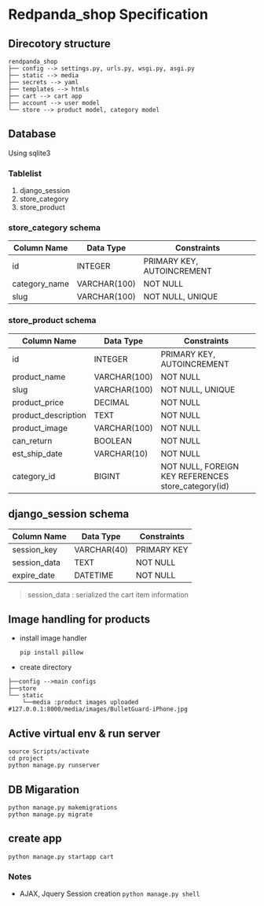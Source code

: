 # Redpanda_shop Specification

## Direcotory structure

```tree
rendpanda_shop
├── config --> settings.py, urls.py, wsgi.py, asgi.py
├── static --> media
├── secrets --> yaml
├── templates --> htmls
├── cart --> cart app
├── account --> user model
└── store --> product model, category model
```

## Database
Using sqlite3

### Tablelist
1.  django_session
2.  store_category
3.  store_product


### store_category schema

| Column Name | Data Type | Constraints |
|---|---|---|
| id | INTEGER | PRIMARY KEY, AUTOINCREMENT |
| category_name | VARCHAR(100) | NOT NULL |
| slug | VARCHAR(100) | NOT NULL, UNIQUE |

### store_product schema

| Column Name | Data Type | Constraints |
|---|---|---|
| id | INTEGER | PRIMARY KEY, AUTOINCREMENT |
| product_name | VARCHAR(100) | NOT NULL |
| slug | VARCHAR(100) | NOT NULL, UNIQUE |
| product_price | DECIMAL | NOT NULL |
| product_description | TEXT | NOT NULL |
| product_image | VARCHAR(100) | NOT NULL |
| can_return | BOOLEAN | NOT NULL |
| est_ship_date | VARCHAR(10) | NOT NULL |
| category_id | BIGINT | NOT NULL, FOREIGN KEY REFERENCES store_category(id) |

## django_session schema

| Column Name | Data Type | Constraints |
|---|---|---|
| session_key | VARCHAR(40) | PRIMARY KEY |
| session_data | TEXT | NOT NULL |
| expire_date | DATETIME | NOT NULL |

>session_data : serialized the cart item information





## Image handling for products

* install image handler
  
   `pip install pillow`
* create directory
```tree
├──config -->main configs
├──store
└── static
    └──media :product images uploaded #127.0.0.1:8000/media/images/BulletGuard-iPhone.jpg
```






## Active virtual env & run server
```
source Scripts/activate
cd project
python manage.py runserver
```

## DB Migaration
```
python manage.py makemigrations
python manage.py migrate
```

## create app

`python manage.py startapp cart`




### Notes
* AJAX, Jquery Session creation
`python manage.py shell`
